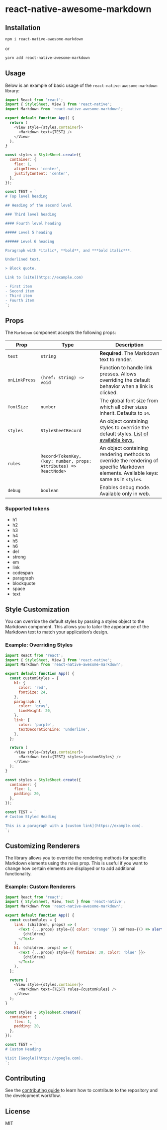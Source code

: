 # react-native-awesome-markdown



## Installation

```sh
npm i react-native-awesome-markdown
```
or
```sh
yarn add react-native-awesome-markdown
```

## Usage

Below is an example of basic usage of the `react-native-awesome-markdown` library:

```javascript
import React from 'react';
import { StyleSheet, View } from 'react-native';
import Markdown from 'react-native-awesome-markdown';

export default function App() {
  return (
    <View style={styles.container}>
      <Markdown text={TEST} />
    </View>
  );
}

const styles = StyleSheet.create({
  container: {
    flex: 1,
    alignItems: 'center',
    justifyContent: 'center',
  },
});

const TEST = `
# Top level heading

## Heading of the second level

### Third level heading

#### Fourth level heading

##### Level 5 heading

###### Level 6 heading

Paragraph with *italic*, **bold**, and ***bold italic***.

Underlined text.

> Block quote.

Link to [site](https://example.com)

- First item
- Second item
- Third item
- Fourth item
`;
```

## Props

The `Markdown` component accepts the following props:

| Prop          | Type                                                              | Description                                                                                                                          |
|---------------|-------------------------------------------------------------------|--------------------------------------------------------------------------------------------------------------------------------------|
| `text`        | `string`                                                          | **Required**. The Markdown text to render.                                                                                           |
| `onLinkPress` | `(href: string) => void`                                          | Function to handle link presses. Allows overriding the default behavior when a link is clicked.                                      |
| `fontSize`    | `number`                                                          | The global font size from which all other sizes inherit. Defaults to `14`.                                                           |
| `styles`      | `StyleSheetRecord`                                                | An object containing styles to override the default styles. [List of available keys.](#supported-tokens)                            |
| `rules`       | `Record<TokenKey, (key: number, props: Attributes) => ReactNode>` | An object containing rendering methods to override the rendering of specific Markdown elements. Available keys: same as in `styles`. |
| `debug`       | `boolean`                                                         | Enables debug mode. Available only in web.                                                                                           |

### Supported tokens

- h1
- h2
- h3
- h4
- h5
- h6
- del
- strong
- em
- link
- codespan
- paragraph
- blockquote
- space
- text



## Style Customization

You can override the default styles by passing a styles object to the Markdown component. This allows you to tailor the appearance of the Markdown text to match your application’s design.

### Example: Overriding Styles

```javascript
import React from 'react';
import { StyleSheet, View } from 'react-native';
import Markdown from 'react-native-awesome-markdown';

export default function App() {
  const customStyles = {
    h1: {
      color: 'red',
      fontSize: 24,
    },
    paragraph: {
      color: 'gray',
      lineHeight: 20,
    },
    link: {
      color: 'purple',
      textDecorationLine: 'underline',
    },
  };

  return (
    <View style={styles.container}>
      <Markdown text={TEST} styles={customStyles} />
    </View>
  );
}

const styles = StyleSheet.create({
  container: {
    flex: 1,
    padding: 20,
  },
});

const TEST = `
# Custom Styled Heading

This is a paragraph with a [custom link](https://example.com).
`;
```

## Customizing Renderers
The library allows you to override the rendering methods for specific Markdown elements using the rules prop. This is useful if you want to change how certain elements are displayed or to add additional functionality.

### Example: Custom Renderers

```javascript
import React from 'react';
import { StyleSheet, View, Text } from 'react-native';
import Markdown from 'react-native-awesome-markdown';

export default function App() {
  const customRules = {
    link: (children, props) => (
      <Text {...props} style={{ color: 'orange' }} onPress={() => alert('Link pressed!')}>
        {children}
      </Text>
    ),
    h1: (children, props) => (
      <Text {...props} style={{ fontSize: 30, color: 'blue' }}>
        {children}
      </Text>
    ),
  };

  return (
    <View style={styles.container}>
      <Markdown text={TEST} rules={customRules} />
    </View>
  );
}

const styles = StyleSheet.create({
  container: {
    flex: 1,
    padding: 20,
  },
});

const TEST = `
# Custom Heading

Visit [Google](https://google.com).
`;
```

## Contributing

See the [contributing guide](CONTRIBUTING.md) to learn how to contribute to the repository and the development workflow.

## License

MIT
